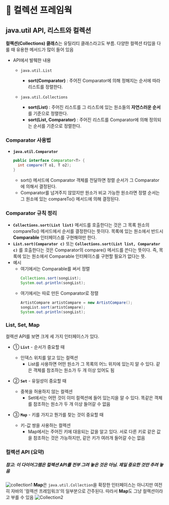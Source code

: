 # 📌 컬렉션 프레임웍
## java.util API, 리스트와 컬렉션
**컬렉션(Collections) 클래스**는 유틸리티 클래스라고도 부름. 다양한 컬렉션 타입을 다룰 때 유용한 메서드가 많이 들어 있음

- API에서 발췌한 내용
  - `java.util.List`
    - **sort(Comparator)** : 주어진 Comparator에 의해 정해지는 순서에 따라 리스트를 정렬한다.

  - `java.util.Collections`
    - **sort(List)** : 주어진 리스트를 그 리스트에 있는 원소들의 **자연스러운 순서**를 기준으로 정렬한다.
    - **sort(List, Comparator)** : 주어진 리스트를 Comparator에 의해 정의되는 순서를 기준으로 정렬한다.
  
### Comparator 사용법
- **`java.util.Comparator`**
  ```java
  public interface Comparator<T> {
    int compare(T o1, T o2);
  }
  ```
  - sort() 메서드에 Comparator 객체를 전달하면 정렬 순서가 그 Comparator에 의해서 결정된다.
  - Comparator를 넘겨주지 않았지만 원소가 비교 가능한 원소라면 정렬 순서는 그 원소에 있는 compareTo() 메서드에 의해 결정된다.

### Comparator 규칙 정리
- **`Collections.sort(List list)`** 메서드를 호출한다는 것은 그 목록 원소의 compareTo() 메서드에서 순서를 결정한다는 뜻이다. 목록에 있는 원소에서 반드시 **Comparable** 인터페이스를 구현해야만 한다.
- **`List.sort(Comparator c)`** 또는 **`Collections.sort(List list, Comparator c)`** 를 호출한다는 것은 Comparator의 compare() 메서드를 쓴다는 뜻이다. 즉, 목록에 있는 원소에서 Comparable 인터페이스를 구현할 필요가 없다는 뜻.
- 예시
  - 여기에서는 Comparable를 써서 정렬
    ```java
    Collections.sort(songList);  
    System.out.println(songList); 
    ```
  - 여기에서는 따로 만든 Comparator로 정렬
    ```java
    ArtistCompare artistCompare = new ArtistCompare(); 
    songList.sort(artistCompare);
    System.out.println(songList);
    ```
### List, Set, Map
컬렉션 API를 보면 크게 세 가지 인터페이스가 있다.
- ① **`List`** - 순서가 중요할 때
  - 인덱스 위치를 알고 있는 컬렉션
    - List를 사용하면 어떤 원소가 그 목록의 어느 위치에 있는지 알 수 있다. 같은 객체를 참조하는 원소가 두 개 이상 있어도 됨
- ② **`Set`** - 유일성이 중요할 때
  - 중복을 허용하지 않는 컬렉션
    - Set에서는 어떤 것이 이미 컬렉션에 들어 있는지을 알 수 있다. 똑같은 객체를 참조하는 원소가 두 개 이상 들어갈 수 없음

- ③ **`Map`** - 키를 가지고 뭔가를 찾는 것이 중요할 때
  - 키-값 쌍을 사용하는 컬렉션
    - Map에서는 주어진 키에 대응되는 값을 알고 있다. 서로 다른 키로 같은 값을 참조하는 것은 가능하지만, 같은 키가 여러개 들어갈 수는 없음

### 컬렉션 API (요약)
##### 참고: 이 다이어그램은 컬렉션 API를 전부 그려 놓은 것은 아님. 제일 중요한 것만 추려 놓음
![collection1](https://github.com/for-backend-study/java-study/assets/114294615/caba081a-d038-42c0-a1cc-4405aa47f27e)
**Map**은 `java.util.Collection`을 확장한 인터페이스는 아니지만 여전히 자바의 '컬렉션 프레임워크'의 일부분으로 간주된다. 따라서 **Map**도 그냥 컬렉션이라고 부를 수 있음
![Collection2](https://github.com/for-backend-study/java-study/assets/114294615/1b7983a9-7a5e-43d1-96f7-d27e5e4e3dfd)


